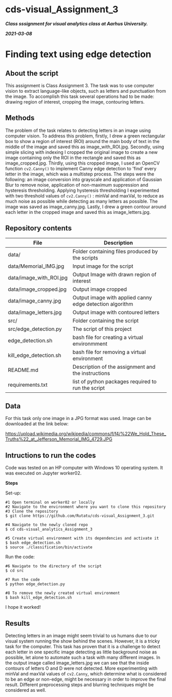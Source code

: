 # cds-visual_Assignment_3

***Class sssignment for visual analytics class at Aarhus University.***

***2021-03-08***


# Finding text using edge detection

## About the script

This assignment is Class Assignment 3. The task was to use computer vision to extract language-like objects, such as letters and punctuation from the image. To accomplish this task several operations had to be made: drawing region of interest, cropping the image, contouring letters.

## Methods

The problem of the task relates to detecting letters in an image using computer vision. To address this problem, firstly, I drew a green rectangular box to show a region of interest (ROI) around the main body of text in the middle of the image and saved this as image_with_ROI.jpg. Secondly, using simple slicing with indexing I cropped the original image to create a new image containing only the ROI in the rectangle and saved this as image_cropped.jpg. Thirdly, using this cropped image, I used an OpenCV function ```cv2.Canny()``` to implement Canny edge detection to 'find' every letter in the image, which was a multistep process. The steps were the following: an image conversion into grayscale and application of Gaussian Blur to remove noise, application of non-maximum suppression and hysteresis thresholding. Applying hysteresis thresholding I experimented with two threshold values of ```cv2.Canny()``` : minVal and maxVal, to reduce as much noise as possible while detecting as many letters as possible. The image was saved as image_canny.jpg. Lastly, I drew a green contour around each letter in the cropped image and saved this as image_letters.jpg.


## Repository contents

| File | Description |
| --- | --- |
| data/ | Folder containing files produced by the scripts |
| data/Memorial_IMG.jpg | Input image for the script |
| data/image_with_ROI.jpg | Output Image with drawn region of interest |
| data/image_cropped.jpg | Output image cropped |
| data/image_canny.jpg | Output image with applied canny edge detection algorithm |
| data/image_letters.jpg | Output image with contoured letters|
| src/| Folder containing the script |
| src/edge_detection.py | The script of this project |
| edge_detection.sh | bash file for creating a virtual environmment |
| kill_edge_detection.sh | bash file for removing a virtual environment |
| README.md | Description of the assignment and the instructions |
| requirements.txt | list of python packages required to run the script |


## Data

For this task only one image in a JPG format was used. Image can be downloaded at the link below:

https://upload.wikimedia.org/wikipedia/commons/f/f4/%22We_Hold_These_Truths%22_at_Jefferson_Memorial_IMG_4729.JPG


## Intructions to run the codes

Code was tested on an HP computer with Windows 10 operating system. It was executed on Jupyter worker02.

__Steps__

Set-up:
```
#1 Open terminal on worker02 or locally
#2 Navigate to the environment where you want to clone this repository
#3 Clone the repository
$ git clone https://github.com/Rutatu/cds-visual_Assignment_3.git

#4 Navigate to the newly cloned repo
$ cd cds-visual_analytics_Assignment_3

#5 Create virtual environment with its dependencies and activate it
$ bash edge_detection.sh
$ source ./classification/bin/activate

``` 

Run the code:

```
#6 Navigate to the directory of the script
$ cd src

#7 Run the code
$ python edge_detection.py

#8 To remove the newly created virtual environment
$ bash kill_edge_detection.sh

 ```

I hope it worked!


## Results

Detecting letters in an image might seem trivial to us humans due to our visual system running the show behind the scenes. However, it is a tricky task for the computer. This task has proven that it is a challenge to detect each letter in one specific image detecting as little background noise as possible, let alone to automate such a task with many different images. In the output image called image_letters.jpg we can see that the inside contours of letters O and D were not detected. More experimenting with minVal and maxVal values of ```cv2.Canny```, which determine what is considered to be an edge or non-edge, might be necessary in order to improve the final result. Different preprocessing steps and blurring techniques might be considered as well.

